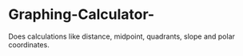 # Graphing-Calculator-
Does calculations like distance, midpoint, quadrants, slope and polar coordinates.
